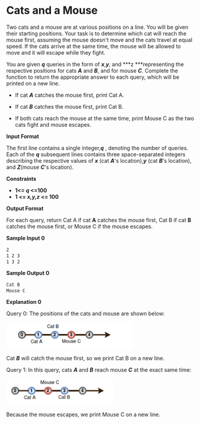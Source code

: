 # Cats and a Mouse

Two cats and a mouse are at various positions on a line. You will be given their starting positions. Your
task is to determine which cat will reach the mouse first, assuming the mouse doesn't move and the cats
travel at equal speed. If the cats arrive at the same time, the mouse will be allowed to move and it will
escape while they fight.

You are given ***q*** queries in the form of ***x***,***y***, and ***z ***representing the respective positions for cats ***A*** and ***B***, and for mouse ***C***. Complete the function to return the appropriate answer to each query, which will be printed on a new line.

- If cat ***A*** catches the mouse first, print Cat A.

- If cat ***B*** catches the mouse first, print Cat B.

- If both cats reach the mouse at the same time, print Mouse C as the two cats fight and mouse escapes.

**Input Format**

The first line contains a single integer,___q___ , denoting the number of queries.
Each of the ***q***  subsequent lines contains three space-separated integers describing the respective values of ***x*** (cat ***A***'s location),***y*** (cat ***B***'s location), and ***Z***(mouse ***C***'s location).

**Constraints**

- **1<= *q* <=100**
- **1 <= *x,y,z* <= 100**

**Output Format**

For each query, return Cat A if cat **A** catches the mouse first, Cat B if cat **B** catches the mouse first, or Mouse C if the mouse escapes.

**Sample Input 0**

```
2
1 2 3
1 3 2
```
**Sample Output 0**

```
Cat B
Mouse C
```
**Explanation 0**

Query 0: The positions of the cats and mouse are shown below:

![](images/Image1.png)

Cat ***B*** will catch the mouse first, so we print Cat B on a new line.

Query 1: In this query, cats ***A*** and ***B*** reach mouse ***C*** at the exact same time:

![](images/Image2.png)


Because the mouse escapes, we print Mouse C on a new line.

